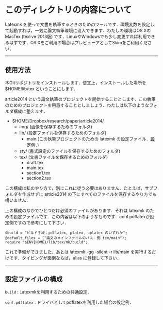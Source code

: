 # このディレクトリの内容について

Latexmk を使って文書を執筆するときのためのツールです．環境変数を設定して起動すれば，一気に論文執筆環境に没入できます．わたしの環境はOS XのMacTex (texlive 2013版) です．LinuxやWindowsでも少し変更すれば利用できるはずです．OS Xをご利用の場合はプレビューアとしてSkimをご利用ください．

-----
## 使用方法

本Gitリポジトリをインストールします．便宜上，インストールした場所を $HOME/lib/tex ということにします．

article2014 という論文執筆のプロジェクトを開始することとします．この執筆のためのプロジェクトを用意することとしましょう．わたしは以下のようなフォルダ構成に整えます．

- $HOME/Dropbox/research/paper/article2014/
    - img/ (画像を保存するためのフォルダ)
    - lib/ (設定ファイルを保存するためのフォルダ)
        - main (この執筆プロジェクトのための latexmk の設定ファイル．[設定例](https://github.com/wakita/tex/blob/master/mk/conf.pdflatex)．)
    - sty/ (書式設定のファイルを保存するためのフォルダ)
    - tex/ (文書ファイルを保存するためのフォルダ)
        - draft.tex
        - main.tex
        - section1.tex
        - section2.tex

この構成は私のやり方で，別にこれに従う必要はありません．たとえば，サブフォルダを作成せずに article2014 の下にすべてのファイルを保存するやり方でも構いません．

上の構成のなかでひとつだけ必須のファイルがあります．それは latexmk のための設定ファイルです．この内容は以下のようなものです．conf.pdflatexが設定例ですので参考にして下さい．

    $build = "ビルド手段：pdflatex, platex, uplatex のいずれか";
    @default_files = ("論文のメインファイルのパス：例 tex/main");
    require "$ENV{HOME}/lib/tex/mk/build";

これで準備ができました．あとは latexmk -gg -silent -r lib/main を実行するだけです．タイピングが面倒ならば，alias に登録して下さい．

-----
## 設定ファイルの構成

`build`
:   Latexmkを利用するための共通設定．

`conf.pdflatex`
:   ドライバとしてpdflatexを利用した場合の設定例．
